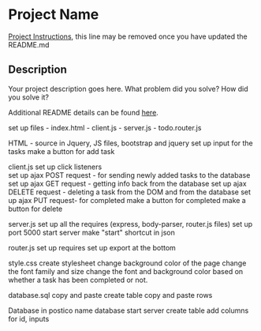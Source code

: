 # Project Name

[Project Instructions](./INSTRUCTIONS.md), this line may be removed once you have updated the README.md

## Description

Your project description goes here. What problem did you solve? How did you solve it?

Additional README details can be found [here](https://github.com/PrimeAcademy/readme-template/blob/master/README.md).


set up files
    - index.html 
    - client.js
    - server.js
    - todo.router.js

HTML -
    source in Jquery, JS files, bootstrap and jquery 
    set up input for the tasks
    make a button for add task
    

client.js
    set up click listeners    
    set up ajax POST request - for sending newly added tasks to the database
    set up ajax GET request - getting info back from the database
    set up ajax DELETE request - deleting a task from the DOM and from the database
    set up ajax PUT request- for completed 
    make a button for completed
    make a button for delete

server.js
    set up all the requires (express, body-parser, router.js files)
    set up port 5000
    start server
    make "start" shortcut in json

router.js
    set up requires
    set up export at the bottom

style.css
    create stylesheet
    change background color of the page
    change the font family and size
    change the font and background color based on whether a task has been completed or not.   

database.sql
    copy and paste create table
    copy and paste rows

Database in postico
    name database
    start server
    create table
    add columns for id, inputs    
    
